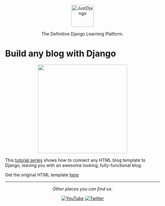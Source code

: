 <p align="center">
  <p align="center">
    <a href="https://justdjango.com/?utm_source=github&utm_medium=logo" target="_blank">
      <img src="https://assets.justdjango.com/static/branding/logo.svg" alt="JustDjango" height="72">
    </a>
  </p>
  <p align="center">
    The Definitive Django Learning Platform.
  </p>
</p>

# Build any blog with Django

<p align="center">
  <a href="https://youtu.be/HWg3zXWwre8"><img src="https://github.com/justdjango/dream_blog/blob/master/thumbnail.png" width="290"></a>
</p>

This [tutorial series](https://youtu.be/HWg3zXWwre8) shows how to connect any HTML blog template to Django, leaving you with an awesome looking, fully-functional blog.

Get the original HTML template [here](https://bootstrapious.com/p/bootstrap-blog)

---

<div align="center">

<i>Other places you can find us:</i><br>

<a href="https://www.youtube.com/channel/UCRM1gWNTDx0SHIqUJygD-kQ" target="_blank"><img src="https://img.shields.io/badge/YouTube-%23E4405F.svg?&style=flat-square&logo=youtube&logoColor=white" alt="YouTube"></a>
<a href="https://www.twitter.com/justdjangocode" target="_blank"><img src="https://img.shields.io/badge/Twitter-%231877F2.svg?&style=flat-square&logo=twitter&logoColor=white" alt="Twitter"></a>

</div>

